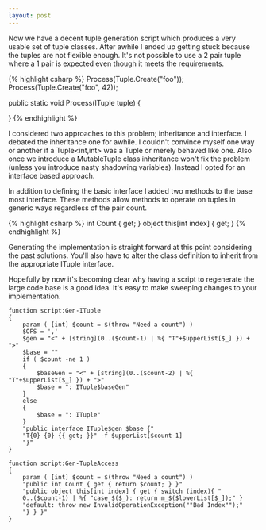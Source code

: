 ```yaml
---
layout: post
---
```

Now we have a decent tuple generation script which produces a very usable set of tuple classes.  After awhile I ended up getting stuck because the tuples are not flexible enough.  It's not possible to use a 2 pair tuple where a 1 pair is expected even though it meets the requirements.

    
{% highlight csharp %}
Process(Tuple.Create("foo"));
Process(Tuple.Create("foo", 42));

public static void Process<TA>(ITuple<TA> tuple)
{


}
{% endhighlight %}

I considered two approaches to this problem; inheritance and interface.  I debated the inheritance one for awhile.  I couldn't convince myself one way or another if a Tuple<int,int> was a Tuple<int> or merely behaved like one.  Also once we introduce a MutableTuple class inheritance won't fix the problem (unless you introduce nasty shadowing variables).  Instead I opted for an interface based approach.

In addition to defining the basic interface I added two methods to the base most interface.  These methods allow methods to operate on tuples in generic ways regardless of the pair count.

    
{% highlight csharp %}
int Count { get; }
object this[int index] { get; }
{% endhighlight %}

Generating the implementation is straight forward at this point considering the past solutions.  You'll also have to alter the class definition to inherit from the appropriate ITuple interface.

Hopefully by now it's becoming clear why having a script to regenerate the large code base is a good idea.  It's easy to make sweeping changes to your implementation.

    function script:Gen-ITuple  
    {  
        param ( [int] $count = $(throw "Need a count") )   
        $OFS = ','   
        $gen = "<" + [string](0..($count-1) | %{ "T"+$upperList[$_] }) + ">"       
        $base = ""   
        if ( $count -ne 1 )   
        {   
            $baseGen = "<" + [string](0..($count-2) | %{ "T"+$upperList[$_] }) + ">"       
            $base = ": ITuple$baseGen"   
        }   
        else   
        {   
            $base = ": ITuple"   
        }   
        "public interface ITuple$gen $base {"   
        "T{0} {0} {{ get; }}" -f $upperList[$count-1]    
        "}"   
    }

    function script:Gen-TupleAccess  
    {  
        param ( [int] $count = $(throw "Need a count") )   
        "public int Count { get { return $count; } }"   
        "public object this[int index] { get { switch (index){ "   
        0..($count-1) | %{ "case $($_): return m_$($lowerList[$_]);" }   
        "default: throw new InvalidOperationException(""Bad Index"");"   
        "} } }"   
    }

